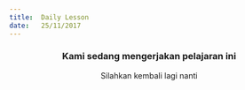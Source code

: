 ```yaml
---
title:  Daily Lesson
date:   25/11/2017
---
```


### <center>Kami sedang mengerjakan pelajaran ini</center>
<center>Silahkan kembali lagi nanti</center>
